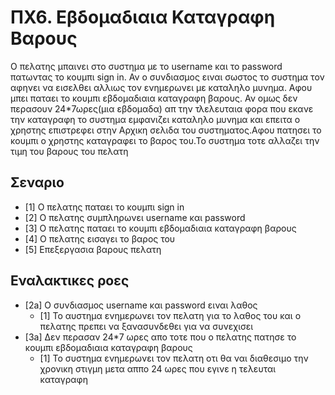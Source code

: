 # ΠΧ6. Εβδομαδιαια Καταγραφη Βαρους
Ο πελατης μπαινει στο συστημα με το username και το password πατωντας το κουμπι sign in.
Αν ο συνδιασμος ειναι σωστος το συστημα τον αφηνει να εισελθει αλλιως τον ενημερωνει με καταληλο μυνημα.
Αφου μπει παταει το κουμπι εβδομαδιαια καταγραφη βαρους.
Αν ομως δεν περασουν 24*7ωρες(μια εβδομαδα) απ την τλελευταια φορα που εκανε την καταγραφη το συστημα εμφανιζει καταληλο μυνημα και επειτα ο χρηστης επιστρεφει στην Αρχικη σελιδα του συστηματος.Αφου πατησει το κουμπι ο χρηστης καταγραφει το βαρος του.Το συστημα τοτε αλλαζει την τιμη του βαρους του πελατη

## Σεναριο
* [1] Ο πελατης παταει το κουμπι sign in
* [2] O πελατης συμπληρωνει username και password
* [3] O πελατης παταει τo κουμπι εβδομαδιαια καταγραφη βαρους
* [4] Ο πελατης εισαγει το βαρος του
* [5] Επεξεργασια βαρους πελατη
## Εναλακτικες ροες
* [2a] O συνδιασμος username και password ειναι λαθος
  * [1] Το αυστημα ενημερωνει τον πελατη για το λαθος του και ο πελατης πρεπει να ξανασυνδεθει για να συνεχισει
* [3a] Δεν περασαν 24*7 ωρες απο τοτε που ο πελατης πατησε το κουμπι εβδομαδιαια καταγραφη βαρους
  * [1] To συστημα ενημερωνει τον πελατη οτι θα ναι διαθεσιμο την χρονικη στιγμη μετα αππο 24 ωρες που εγινε η τελευται καταγραφη
 
